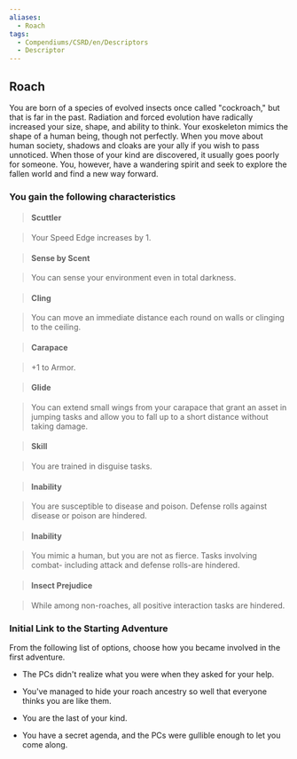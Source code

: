 ```yaml
---
aliases:
  - Roach
tags:
  - Compendiums/CSRD/en/Descriptors
  - Descriptor
---
```

  
## Roach    
You are born of a species of evolved insects once called "cockroach," but that is far in the past. Radiation and forced evolution have radically increased your size, shape, and ability to think. Your exoskeleton mimics the shape of a human being, though not perfectly. When you move about human society, shadows and cloaks are your ally if you wish to pass unnoticed. When those of your kind are discovered, it usually goes poorly for someone. You, however, have a wandering spirit and seek to explore the fallen world and find a new way forward.  
### You gain the following characteristics    
> #### Scuttler  
> Your Speed Edge increases by 1.    
  
> #### Sense by Scent  
> You can sense your environment even in total darkness.    
  
> #### Cling  
> You can move an immediate distance each round on walls or clinging to the ceiling.    
  
> #### Carapace  
> +1 to Armor.    
  
> #### Glide  
> You can extend small wings from your carapace that grant an asset in jumping tasks and allow you to fall up to a short distance without taking damage.    
  
> #### Skill  
> You are trained in disguise tasks.    
  
> #### Inability  
> You are susceptible to disease and poison. Defense rolls against disease or poison are hindered.    
  
> #### Inability  
> You mimic a human, but you are not as fierce. Tasks involving combat- including attack and defense rolls-are hindered.    
  
> #### Insect Prejudice  
> While among non-roaches, all positive interaction tasks are hindered.    
  
### Initial Link to the Starting Adventure    
From the following list of options, choose how you became involved in the first adventure.    
- The PCs didn't realize what you were when they asked for your help.    
- You've managed to hide your roach ancestry so well that everyone thinks you are like them.    
- You are the last of your kind.    
- You have a secret agenda, and the PCs were gullible enough to let you come along.  